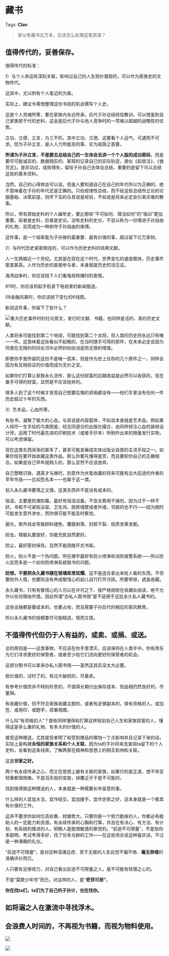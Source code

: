 # 藏书

Tags: **Clan**

> 家父有藏书五万本，应该怎么处理这笔资源？



值得传代的，妥善保存。
-----------

值得传代的标准：

1）与个人命运有深刻关联，影响过自己的人生观价值观的，可以作为家族史的文物传代。

这其中，尤以附有个人笔记的为甚。

实际上，建议令尊借整理这份书目的机会撰写个人史。

这是个人灵魂所寄，要在家族内永远传承。后代子孙总结经验教训，可以借鉴到自己家族若干代的史料，这会是后代子孙与他人竞争时的一项难以超越的战略性的优势。

立功、立德、立言，为三不朽，其中立功、立德，这要看个人运气，可遇而不可求。但为子孙立言，是人人力所能及的事，实为祖荫之首要。

**所谓为子孙立言，不是要去总结自己的一生体会去讲一个个人版的成功密码**，而是要尽可能诚实的、数据翔实的、客观的记录自己的实际轨迹，类似《起居注》，《食货志》。是非功过，成败得失，留给子孙自己去体会总结，重要的是留下可以总结这些的基本资料。

当然，自己的心得体会可以说。但是人要知道自己在自己的年代所以为正确的，绝不意味着在子孙的年代还是正确的。只给规律性总结，而不给这些总结所立论的论据基础、决策前提，则传下去的与其说是经验，不如说是将来必定会引来灾难的教条。

所以，带有原始史料的个人编年史，要比那些“不可如何、理当如何”的“祖训”更加重要。前者是史料，后者是史论。没有史料的史论，不足以称为一份增进子孙自由的礼物，反而成为一种剥夺子孙自由的束缚。

这件事，是一个祖辈能为子孙做的最重要、最有价值的事，超过留下亿万家财。

2）与时代历史紧密相连的，可以作为历史史料的经典文献。

人一生跨越近一个世纪。尤其是在现在这个时代，世界变化的速度极快，历史事件密度甚高。人作为历史的直接参与者，本身就是历史的活见证。

海湾战争时，你应该拍下人们看电视转播时的表情。

911时，你应该抓起手机录下电视里的新闻报道。

08金融风暴时，你应该拍下变化的K线图。

新冠这件事，你留下了些什么？

![](https://pic4.zhimg.com/50/v2-647417f796febb7838a2ddab8c137aee_hd.jpg?source=1940ef5c)重大历史事件时的社论原文，发行的文献、书籍，也同样是活的、真的历史文献。

人类将来可能找到第二个地球，可能找到第二个太阳，但人类的历史将永远只有唯一一件。这意味着这些看似不起眼的、在当时随手可得的原件，在未来必定会因为同类在无限的时间长河中必然的纷纷消逝而无限的增值。

即使你手里所留的这份不是唯一孤本，但是作为世上仅存的几个原件之一，同样会因为有互相验证的价值而成为无价之宝。

如果你们打算让家族永久流传，那么这份财富的远期收益是必然可以收获的，现在垂手可得的财富，显然是不应该抛弃的。

很多人到了这个时候才发现自己想要后悔的资格都没有——他们手里没有任何一件历史超过十年的东西。

3）艺术品，心血所寄。

有些书，凝聚了极大的心血，与其说是内容载体，不如说本身就是艺术品。例如某人倾尽一生手绘的鸟类图鉴，经志同道合的出版社撮合，由同样倾注心血的装帧设计师，运用了时代最先进的印刷技术（或者手抄本）所制作出来的限量发行实物，可以考虑保留。

现在这类东西渐渐的甚多了，甚至可能发展成实体出版业自救的主流手段之一。如果你现在要开始收藏这类作品，那么你要先懂得鉴赏，而且要和你自己的志趣相合。如果是自己早年就购入的，那么显然不应该放弃。

自己慧眼识珠，遇英才与微时，刻意作为伏笔收藏的将来可能有远大前途的作者的早年作品——比如签名本——也属于这一类。

划入永久藏书要慎之又慎。这类东西并不是没有成本的。

恒湿，主要是防潮防霉。最好有恒湿设备。不宜全靠用干燥剂，因为过干一样不好。书柜不可紧贴浴室、卫生间、厨房墙壁或者外墙，邻居的也不行——因为随时可能发生意外渗水，而你很可能不能及时察觉。

避光，紫外线会导致颜料褪色、覆膜剥落、封胶干裂、纸质发黄发脆。

防虫，樟脑丸要放好，你能充氮自然更好。

防尘，最好密封保存。显然不能用敞开式书架。

防火，防火不是一个伪问题。所在楼宇最好有防火喷淋和消防报警系统——所以防火反而多是一个如何防喷淋系统毁书的问题。

**防借，不要把永久藏书摆在玻璃柜里炫耀**。这不是适合拿出来给人看的东西。不但要防外人借，也要防没有养成敬惜心的幼儿自行打开污损。所要带锁，遮盖收藏。

永久藏书，只有有敬惜心的人可以在许可之下、按严格规矩在收藏处阅读，绝不允许以任何理由外借。因此所谓“办私人图书馆”是不适用于这批永久私人藏书的。

这些设施都是要成本的，也要占地，而且需要子孙后代的相应的家风教育。

所以永久藏书的规模要尽可能精选，慎而又慎。

  


**不值得传代但仍于人有益的，或卖、或捐、或送。**
--------------------------

总的原则是——这类事物，不应该在你手里湮灭，应该保持在人类手中。你有责任为它们寻求更好的保管者，或者至少给它们流向更好的保管者的机会。

这部分图书可以拿来办私人图书馆——虽然这其实没太大必要。

低价值的，过时了的，有过大破损的，尽量卖。

有参考价值但并不特别珍贵的，不值得长期付出保存成本、但品相仍然良好的，尽量捐。

有收藏价值，但不符合家族收藏主题的，或者有足够副本的，择有资格的人，或加签、或用印、或题字，郑重相赠。

什么叫“有资格的人”？那些同样懂得和打算这样规划自己人生和家族财富的人，懂得这是多么重的礼物、有多大的价值的人。

接受这种赠送，尤其是受者明了和受到赠品的哪怕一丁点影响并且记录下来的话，实际上是构建**永恒的家族关系和个人关联**。因为ta的子孙将来去查阅ta留下的个人史料，会看到这条线索，了解两家在精神和思想上的相互影响和关联。

这是**世家之好。**

两个有永续传承之心，而又在思想上屡有关联的家族，如果行的是正道，想不举足轻重都很困难。不是滔天般的变故，倾覆近乎于是不可能的。

找到值得做这种赠送的人，本身就是一种需要长年留意的事。

什么样的人宜加关注，宜作结交，宜加援手，宜作世家之好，这本身就是一个极其有价值的工作。

这并不要求你如何位高权重、财雄势大。只要你是一个努力勤奋的人，你都必有能助人的一定能力和资源。有永续传承的心胸和打算，并且在有决心、有方法、有计划、有系统的推进的人，明眼人是能很敏感的察觉的。“前途不可限量”，不是指你多聪明，考试考得多好，找了份多光鲜的工作——在这些场合说这种喜庆话，不过是一种凑趣的礼仪。

“前途不可限量”，是对这种深谋远虑、至于无极的人生自觉不偏不倚、**毫无恭维**的准确评价而已。

人只要有足够视力，对自己看出前途不可限量之人，是不可能有轻慢之心的。

不是“莫欺少年穷”而已，对这样的人，是“**奇货可居”**。

**你在找ta们，ta们为了自己的子孙计，也在找你。**

**如将溺之人在激流中寻找浮木。**
------------------

会浪费人时间的，不再视为书籍，而视为物料使用。
-----------------------

![](https://pic4.zhimg.com/50/v2-161028e6a809972c4104c6d741a50c32_hd.jpg?source=1940ef5c)  


![](https://pic4.zhimg.com/50/v2-b14f2cd244bfcb3195e544e019ff0358_hd.jpg?source=1940ef5c)

